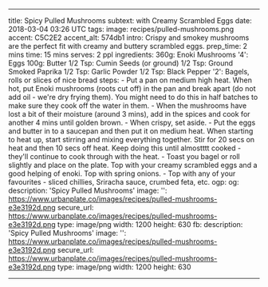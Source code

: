 ---

title: Spicy Pulled Mushrooms
subtext: with Creamy Scrambled Eggs
date: 2018-03-04 03:26 UTC
tags: 
image: recipes/pulled-mushrooms.png
accent: C5C2E2
accent_alt: 574db1
intro: Crispy and smokey mushrooms are the perfect fit with creamy and buttery scrambled eggs.
prep_time: 2 mins
time: 15 mins
serves: 2 ppl
ingredients:
    360g: Enoki Mushrooms
    '4': Eggs
    100g: Butter
    1/2 Tsp: Cumin Seeds (or ground)
    1/2 Tsp: Ground Smoked Paprika
    1/2 Tsp: Garlic Powder
    1/2 Tsp: Black Pepper
    '2': Bagels, rolls or slices of nice bread
steps:
    - Put a pan on medium high heat. When hot, put Enoki mushrooms (roots cut off) in the pan and break apart (do not add oil - we're dry frying them). You might need to do this in half batches to make sure they cook off the water in them.
    - When the mushrooms have lost a bit of their moisture (around 3 mins), add in the spices and cook for another 4 mins until golden brown.
    - When crispy, set aside.
    - Put the eggs and butter in to a saucepan and then put it on medium heat. When starting to heat up, start stirring and mixing everything together. Stir for 20 secs on heat and then 10 secs off heat. Keep doing this until almostttt cooked - they'll continue to cook through with the heat.
    - Toast you bagel or roll slightly and place on the plate. Top with your creamy scrambled eggs and a good helping of enoki. Top with spring onions.
    - Top with any of your favourites - sliced chillies, Sriracha sauce, crumbed feta, etc.
ogp:
    og:
        description: 'Spicy Pulled Mushrooms'
        image:
            '': https://www.urbanplate.co/images/recipes/pulled-mushrooms-e3e3192d.png
            secure_url: https://www.urbanplate.co/images/recipes/pulled-mushrooms-e3e3192d.png
            type: image/png
            width: 1200
            height: 630
    fb:
        description: 'Spicy Pulled Mushrooms'
        image:
            '': https://www.urbanplate.co/images/recipes/pulled-mushrooms-e3e3192d.png
            secure_url: https://www.urbanplate.co/images/recipes/pulled-mushrooms-e3e3192d.png
            type: image/png
            width: 1200
            height: 630

---